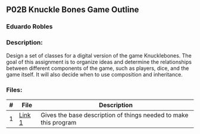 ## P02B Knuckle Bones Game Outline
### Eduardo Robles
### Description:

Design a set of classes for a digital version of the game Knucklebones. The goal of this assignment is to organize ideas and determine the relationships between different components of the game, such as players, dice, and the game itself. It will also decide when to use composition and inheritance.
 
### Files:

|  #  |  File  |  Description  |
| :---: | ---------------- | -------------------------------------------------- |
|  1  |  [Link 1](https://github.com/EduardoMSU/OOP2143/blob/9925faf42f8ff3e03b69f5a6f0ae36d9b7a7b776/Assignments/P02B/Knuckle%20Bones)  |  Gives the base description of things needed to make this program  |
